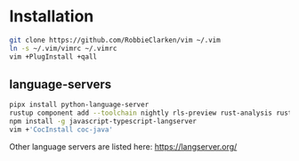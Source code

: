 # Installation

```bash
git clone https://github.com/RobbieClarken/vim ~/.vim
ln -s ~/.vim/vimrc ~/.vimrc
vim +PlugInstall +qall
```

## language-servers

```bash
pipx install python-language-server
rustup component add --toolchain nightly rls-preview rust-analysis rust-src
npm install -g javascript-typescript-langserver
vim +'CocInstall coc-java'
```

Other language servers are listed here: https://langserver.org/
